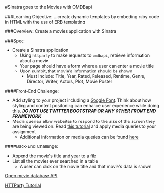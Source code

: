 #Sinatra goes to the Movies with OMDBapi

###Learning Objective: 
...create dynamic templates by embeding ruby code in HTML with the use of ERB templating

###Overview:
Create a movies application with Sinatra 

###Spec:
* Create a Sinatra application
	* Using `httparty` to make requests to `omdbapi`, retrieve information about a movie
	* Your page should have a form where a user can enter a movie title
	* Upon sumbit, that movie's information should be shown
		* Must Include: Title, Year, Rated, Released, Runtime, Genre, Director, Writer, Actors, Plot, Movie Poster

####Front-End Challenge:
* Add styling to your project including a [Google Font](http://www.google.com/fonts).  Think about how styling and content positoning can enhance user experience while doing this.  ***DO NOT USE TWITTER BOOTSTRAP OR ANY OTHER FRONT END FRAMEWORK***
* Media queries allow websites to respond to the size of the screen they are being viewed on.  Read [this tutorial](http://www.techrepublic.com/blog/web-designer/how-to-create-media-queries-in-responsive-web-design/) and apply media queries to your assignment 
	* Additional information on media queries can be found [here](https://developer.mozilla.org/en-US/docs/Web/Guide/CSS/Media_queries)
	
####Back-End Challenge:
* Append the movie's title and year to a file
* List all the movies ever searched in a table
	* A user can click on the movie title and that movie's data is shown

[Open movie database API](http://www.omdbapi.com/)

[HTTParty Tutorial](http://blog.teamtreehouse.com/its-time-to-httparty)
	
